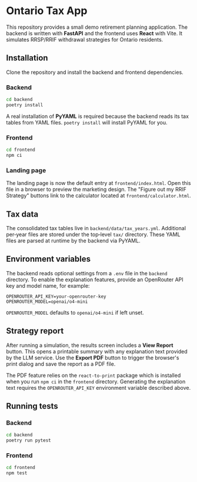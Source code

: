 # Ontario Tax App

This repository provides a small demo retirement planning application.  The
backend is written with **FastAPI** and the frontend uses **React** with Vite.
It simulates RRSP/RRIF withdrawal strategies for Ontario residents.

## Installation

Clone the repository and install the backend and frontend dependencies.

### Backend

```bash
cd backend
poetry install
```

A real installation of **PyYAML** is required because the backend reads its tax
tables from YAML files.  `poetry install` will install PyYAML for you.

### Frontend

```bash
cd frontend
npm ci
```

### Landing page

The landing page is now the default entry at `frontend/index.html`.  Open this
file in a browser to preview the marketing design.  The "Figure out my RRIF
Strategy" buttons link to the calculator located at
`frontend/calculator.html`.

## Tax data

The consolidated tax tables live in `backend/data/tax_years.yml`.  Additional
per‑year files are stored under the top‑level `tax/` directory.  These YAML files
are parsed at runtime by the backend via PyYAML.

## Environment variables

The backend reads optional settings from a `.env` file in the `backend` directory. To enable the explanation features, provide an OpenRouter API key and model name, for example:

```
OPENROUTER_API_KEY=your-openrouter-key
OPENROUTER_MODEL=openai/o4-mini
```

`OPENROUTER_MODEL` defaults to `openai/o4-mini` if left unset.

## Strategy report

After running a simulation, the results screen includes a **View Report**
button.  This opens a printable summary with any explanation text provided by
the LLM service.  Use the **Export PDF** button to trigger the browser's print
dialog and save the report as a PDF file.

The PDF feature relies on the `react-to-print` package which is installed when
you run `npm ci` in the `frontend` directory.  Generating the explanation text
requires the `OPENROUTER_API_KEY` environment variable described above.

## Running tests

### Backend

```bash
cd backend
poetry run pytest
```

### Frontend

```bash
cd frontend
npm test
```

